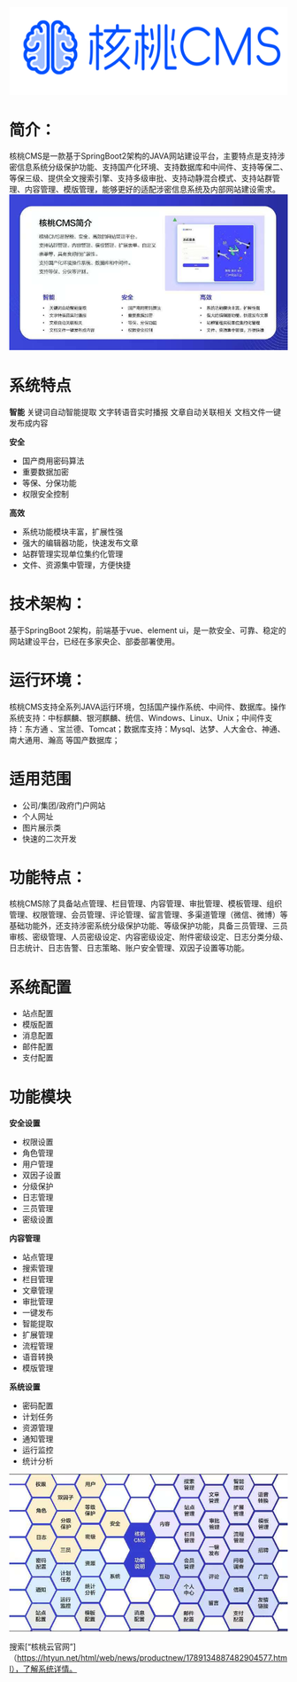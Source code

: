 ![LOGO](image.png)

# 简介：
核桃CMS是一款基于SpringBoot2架构的JAVA网站建设平台，主要特点是支持涉密信息系统分级保护功能、支持国产化环境、支持数据库和中间件、支持等保二、等保三级、提供全文搜索引擎、支持多级审批、支持动静混合模式、支持站群管理、内容管理、模版管理，能够更好的适配涉密信息系统及内部网站建设需求。
![核桃CMS](1.jpg)

# 系统特点
 **智能** 
关键词自动智能提取
文字转语音实时播报
文章自动关联相关
文档文件一键发布成内容

 **安全** 
* 国产商用密码算法
* 重要数据加密
* 等保、分保功能
* 权限安全控制

 **高效** 
* 系统功能模块丰富，扩展性强
* 强大的编辑器功能，快速发布文章
* 站群管理实现单位集约化管理
* 文件、资源集中管理，方便快捷

# 技术架构：
基于SpringBoot 2架构，前端基于vue、element ui，是一款安全、可靠、稳定的网站建设平台，已经在多家央企、部委部署使用。

# 运行环境：
核桃CMS支持全系列JAVA运行环境，包括国产操作系统、中间件、数据库。操作系统支持：中标麒麟、银河麒麟、统信、Windows、Linux、Unix；中间件支持：东方通 、宝兰德、Tomcat；数据库支持：Mysql、达梦、人大金仓、神通、南大通用、瀚高 等国产数据库；


# 适用范围
* 公司/集团/政府门户网站
* 个人网址
* 图片展示类
* 快速的二次开发

# 功能特点：
核桃CMS除了具备站点管理、栏目管理、内容管理、审批管理、模板管理、组织管理、权限管理、会员管理、评论管理、留言管理、多渠道管理（微信、微博）等基础功能外，还支持涉密系统分级保护功能、等级保护功能，具备三员管理、三员审核、密级管理、人员密级设定、内容密级设定、附件密级设定、日志分类分级、日志统计、日志告警、日志策略、账户安全管理、双因子设置等功能。

# 系统配置
* 站点配置
* 模版配置
* 消息配置
* 邮件配置
* 支付配置

# 功能模块
 **安全设置** 
* 权限设置
* 角色管理
* 用户管理
* 双因子设置
* 分级保护
* 日志管理
* 三员管理
* 密级设置

 **内容管理** 
* 站点管理
* 搜索管理
* 栏目管理
* 文章管理
* 审批管理
* 一键发布
* 智能提取
* 扩展管理
* 流程管理
* 语音转换
* 模版管理


 **系统设置** 
* 密码配置
* 计划任务
* 资源管理
* 通知管理
* 运行监控
* 统计分析

![核桃CMS](%E5%9B%BE%E7%89%871.png)


搜索[“核桃云官网”]（https://htyun.net/html/web/news/productnew/1789134887482904577.html），了解系统详情。






